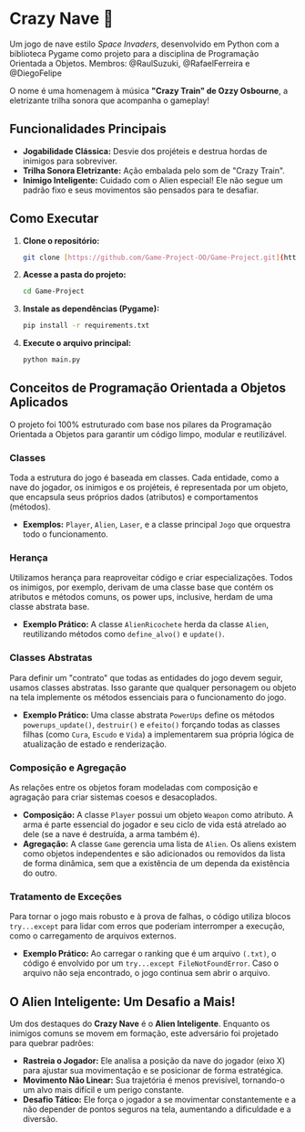 # Crazy Nave 🚀

Um jogo de nave estilo *Space Invaders*, desenvolvido em Python com a biblioteca Pygame como projeto para a disciplina de Programação Orientada a Objetos.
Membros: @RaulSuzuki, @RafaelFerreira e @DiegoFelipe

O nome é uma homenagem à música **"Crazy Train" de Ozzy Osbourne**, a eletrizante trilha sonora que acompanha o gameplay!

## Funcionalidades Principais

- **Jogabilidade Clássica:** Desvie dos projéteis e destrua hordas de inimigos para sobreviver.
- **Trilha Sonora Eletrizante:** Ação embalada pelo som de "Crazy Train".
- **Inimigo Inteligente:** Cuidado com o Alien especial! Ele não segue um padrão fixo e seus movimentos são pensados para te desafiar.

## Como Executar

1.  **Clone o repositório:**
    ```bash
    git clone [https://github.com/Game-Project-OO/Game-Project.git](https://github.com/Game-Project-OO/Game-Project.git)
    ```
2.  **Acesse a pasta do projeto:**
    ```bash
    cd Game-Project
    ```
3.  **Instale as dependências (Pygame):**
    ```bash
    pip install -r requirements.txt
    ```
4.  **Execute o arquivo principal:**
    ```bash
    python main.py
    ```

## Conceitos de Programação Orientada a Objetos Aplicados

O projeto foi 100% estruturado com base nos pilares da Programação Orientada a Objetos para garantir um código limpo, modular e reutilizável.

### Classes
Toda a estrutura do jogo é baseada em classes. Cada entidade, como a nave do jogador, os inimigos e os projéteis, é representada por um objeto, que encapsula seus próprios dados (atributos) e comportamentos (métodos).

* **Exemplos:** `Player`, `Alien`, `Laser`, e a classe principal `Jogo` que orquestra todo o funcionamento.

### Herança
Utilizamos herança para reaproveitar código e criar especializações. Todos os inimigos, por exemplo, derivam de uma classe base que contém os atributos e métodos comuns, os power ups, inclusive, herdam de uma classe abstrata base.

* **Exemplo Prático:** A classe `AlienRicochete` herda da classe `Alien`, reutilizando métodos como `define_alvo()` e `update()`.

### Classes Abstratas
Para definir um "contrato" que todas as entidades do jogo devem seguir, usamos classes abstratas. Isso garante que qualquer personagem ou objeto na tela implemente os métodos essenciais para o funcionamento do jogo.

* **Exemplo Prático:** Uma classe abstrata `PowerUps` define os métodos `powerups_update()`, `destruir()` e `efeito()` forçando todas as classes filhas (como `Cura`, `Escudo` e `Vida`) a implementarem sua própria lógica de atualização de estado e renderização.

### Composição e Agregação
As relações entre os objetos foram modeladas com composição e agragação para criar sistemas coesos e desacoplados.

* **Composição:** A classe `Player` possui um objeto `Weapon` como atributo. A arma é parte essencial do jogador e seu ciclo de vida está atrelado ao dele (se a nave é destruída, a arma também é).
* **Agregação:** A classe `Game` gerencia uma lista de `Alien`. Os aliens existem como objetos independentes e são adicionados ou removidos da lista de forma dinâmica, sem que a existência de um dependa da existência do outro.

### Tratamento de Exceções
Para tornar o jogo mais robusto e à prova de falhas, o código utiliza blocos `try...except` para lidar com erros que poderiam interromper a execução, como o carregamento de arquivos externos.

* **Exemplo Prático:** Ao carregar o ranking que é um arquivo `(.txt)`, o código é envolvido por um `try...except FileNotFoundError`. Caso o arquivo não seja encontrado, o jogo continua sem abrir o arquivo.

## O Alien Inteligente: Um Desafio a Mais!

Um dos destaques do **Crazy Nave** é o **Alien Inteligente**. Enquanto os inimigos comuns se movem em formação, este adversário foi projetado para quebrar padrões:

* **Rastreia o Jogador:** Ele analisa a posição da nave do jogador (eixo X) para ajustar sua movimentação e se posicionar de forma estratégica.
* **Movimento Não Linear:** Sua trajetória é menos previsível, tornando-o um alvo mais difícil e um perigo constante.
* **Desafio Tático:** Ele força o jogador a se movimentar constantemente e a não depender de pontos seguros na tela, aumentando a dificuldade e a diversão.
